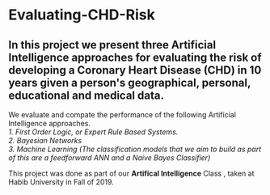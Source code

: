 # Evaluating-CHD-Risk

## In this project we present three Artificial Intelligence approaches for evaluating the risk of developing a Coronary Heart Disease (CHD) in 10 years given a person's geographical, personal, educational and medical data. </br>

We evaluate and compate the performance of the following Artificial Intelligence approaches. </br>
*1. First Order Logic, or Expert Rule Based Systems. </br>
2. Bayesian Networks </br>
3. Machine Learning (The classification models that we aim to build as part of this are a feedforward ANN and a Naive Bayes Classifier)* </br>


This project was done as part of our  **Artifical Intelligence** Class , taken at Habib University in Fall of 2019.

